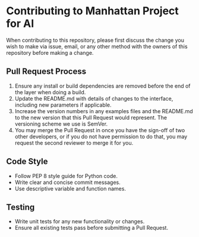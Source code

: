 # Contributing to Manhattan Project for AI

When contributing to this repository, please first discuss the change you wish to make via issue, email, or any other method with the owners of this repository before making a change.

## Pull Request Process

1. Ensure any install or build dependencies are removed before the end of the layer when doing a build.
2. Update the README.md with details of changes to the interface, including new parameters if applicable.
3. Increase the version numbers in any examples files and the README.md to the new version that this Pull Request would represent. The versioning scheme we use is SemVer.
4. You may merge the Pull Request in once you have the sign-off of two other developers, or if you do not have permission to do that, you may request the second reviewer to merge it for you.

## Code Style
- Follow PEP 8 style guide for Python code.
- Write clear and concise commit messages.
- Use descriptive variable and function names.

## Testing
- Write unit tests for any new functionality or changes.
- Ensure all existing tests pass before submitting a Pull Request.
